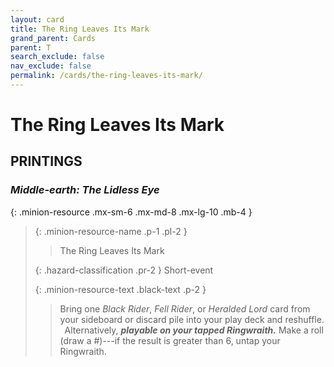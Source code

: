 ```yaml
---
layout: card
title: The Ring Leaves Its Mark
grand_parent: Cards
parent: T
search_exclude: false
nav_exclude: false
permalink: /cards/the-ring-leaves-its-mark/
---
```


# The Ring Leaves Its Mark


## PRINTINGS


### _Middle-earth: The Lidless Eye_

{: .minion-resource .mx-sm-6 .mx-md-8 .mx-lg-10 .mb-4 }
> {: .minion-resource-name .p-1 .pl-2 }
> > <div class="hazard-mp"></div>
> > <div class="card-name">The Ring Leaves Its Mark</div>
>
> {: .hazard-classification .pr-2 }
> Short-event
>
> {: .minion-resource-text .black-text .p-2 }
> > Bring one _Black Rider_, _Fell Rider_, or _Heralded Lord_ card from your sideboard or discard pile into your play deck and reshuffle.  <br>&ensp;Alternatively, ***playable on your tapped Ringwraith.*** Make a roll (draw a #)---if the result is greater than 6, untap your Ringwraith.  
> 
